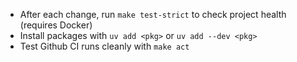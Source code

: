 - After each change, run `make test-strict` to check project health (requires Docker)
- Install packages with `uv add <pkg>` or `uv add --dev <pkg>`
- Test Github CI runs cleanly with `make act`
